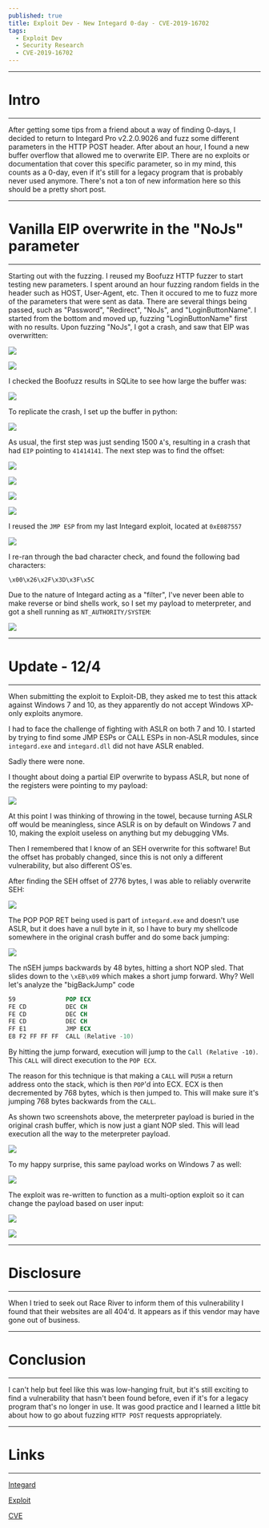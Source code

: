 ```yaml
---
published: true
title: Exploit Dev - New Integard 0-day - CVE-2019-16702
tags:
  - Exploit Dev
  - Security Research
  - CVE-2019-16702
---
```


-----
# Intro
-----
After getting some tips from a friend about a way of finding 0-days, I decided to return to Integard Pro v2.2.0.9026 and fuzz some different parameters in the HTTP POST header. After about an hour, I found a new buffer overflow that allowed me to overwrite EIP. There are no exploits or documentation that cover this specific parameter, so in my mind, this counts as a 0-day, even if it's still for a legacy program that is probably never used anymore. There's not a ton of new information here so this should be a pretty short post.

-----
# Vanilla EIP overwrite in the "NoJs" parameter
-----
Starting out with the fuzzing. I reused my Boofuzz HTTP fuzzer to start testing new parameters. I spent around an hour fuzzing random fields in the header such as HOST, User-Agent, etc. Then it occured to me to fuzz more of the parameters that were sent as data. There are several things being passed, such as "Password", "Redirect", "NoJs", and "LoginButtonName". I started from the bottom and moved up, fuzzing "LoginButtonName" first with no results. Upon fuzzing "NoJs", I got a crash, and saw that EIP was overwritten:

![]({{site.baseurl}}/assets/images/integard_nojs/01.png)

![]({{site.baseurl}}/assets/images/integard_nojs/02.png)

I checked the Boofuzz results in SQLite to see how large the buffer was:

![]({{site.baseurl}}/assets/images/integard_nojs/03.png)

To replicate the crash, I set up the buffer in python:

![]({{site.baseurl}}/assets/images/integard_nojs/04.png)

As usual, the first step was just sending 1500 `A`'s, resulting in a crash that had `EIP` pointing to `41414141`. The next step was to find the offset:

![]({{site.baseurl}}/assets/images/integard_nojs/05.png)

![]({{site.baseurl}}/assets/images/integard_nojs/06.png)

![]({{site.baseurl}}/assets/images/integard_nojs/07.png)

![]({{site.baseurl}}/assets/images/integard_nojs/08.png)

I reused the `JMP ESP` from my last Integard exploit, located at `0xE087557`

![]({{site.baseurl}}/assets/images/integard_nojs/09.png)

I re-ran through the bad character check, and found the following bad characters:

`\x00\x26\x2F\x3D\x3F\x5C`

Due to the nature of Integard acting as a "filter", I've never been able to make reverse or bind shells work, so I set my payload to meterpreter, and got a shell running as `NT_AUTHORITY/SYSTEM`:

![]({{site.baseurl}}/assets/images/integard_nojs/10.png)

-----
# Update - 12/4
-----
When submitting the exploit to Exploit-DB, they asked me to test this attack against Windows 7 and 10, as they apparently do not accept Windows XP-only exploits anymore.

I had to face the challenge of fighting with ASLR on both 7 and 10. I started by trying to find some JMP ESPs or CALL ESPs in non-ASLR modules, since `integard.exe` and `integard.dll` did not have ASLR enabled.

Sadly there were none.

I thought about doing a partial EIP overwrite to bypass ASLR, but none of the registers were pointing to my payload:

![](https://cdn.discordapp.com/attachments/648919825640325121/651867804324200488/unknown.png)

At this point I was thinking of throwing in the towel, because turning ASLR off would be meaningless, since ASLR is on by default on Windows 7 and 10, making the exploit useless on anything but my debugging VMs.

Then I remembered that I know of an SEH overwrite for this software! But the offset has probably changed, since this is not only a different vulnerability, but also different OS'es.

After finding the SEH offset of 2776 bytes, I was able to reliably overwrite SEH:

![](https://cdn.discordapp.com/attachments/648919825640325121/651879229734256770/unknown.png)

The POP POP RET being used is part of `integard.exe` and doesn't use ASLR, but it does have a null byte in it, so I have to bury my shellcode somewhere in the original crash buffer and do some back jumping:

![](https://i.imgur.com/5w01Oe9.png)

The nSEH jumps backwards by 48 bytes, hitting a short NOP sled. That slides down to the `\xEB\x09` which makes a short jump forward. Why? Well let's analyze the "bigBackJump" code

```nasm
59              POP ECX
FE CD           DEC CH
FE CD           DEC CH
FE CD           DEC CH
FF E1           JMP ECX
E8 F2 FF FF FF  CALL (Relative -10)
```

By hitting the jump forward, execution will jump to the `Call (Relative -10)`. This `CALL` will direct execution to the `POP ECX`.

The reason for this technique is that making a `CALL` will `PUSH` a return address onto the stack, which is then `POP`'d into ECX. ECX is then decremented by 768 bytes, which is then jumped to. This will make sure it's jumping 768 bytes backwards from the `CALL`.

As shown two screenshots above, the meterpreter payload is buried in the original crash buffer, which is now just a giant NOP sled. This will lead execution all the way to the meterpreter payload.

![](https://cdn.discordapp.com/attachments/648919825640325121/651879774108516362/unknown.png)

To my happy surprise, this same payload works on Windows 7 as well:

![](https://cdn.discordapp.com/attachments/648919825640325121/651889071681044511/unknown.png)

The exploit was re-written to function as a multi-option exploit so it can change the payload based on user input:

![](https://i.imgur.com/eYosc1I.png)

![](https://i.imgur.com/yWGncYV.png)

-----
# Disclosure
-----
When I tried to seek out Race River to inform them of this vulnerability I found that their websites are all 404'd. It appears as if this vendor may have gone out of business.

-----
# Conclusion
-----
I can't help but feel like this was low-hanging fruit, but it's still exciting to find a vulnerability that hasn't been found before, even if it's for a legacy program that's no longer in use. It was good practice and I learned a little bit about how to go about fuzzing `HTTP POST` requests appropriately.

-----
# Links
-----
[Integard](http://www.tucows.com/preview/519612/Integard-Home)

[Exploit](https://github.com/purpl3-f0x/exploit-dev/blob/master/nojs_integard.py)

[CVE](https://cve.mitre.org/cgi-bin/cvename.cgi?name=CVE-2019-16702)
